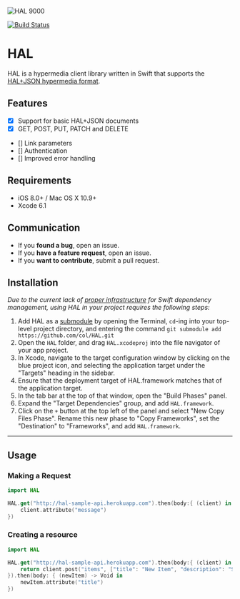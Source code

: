 ![HAL 9000](http://upload.wikimedia.org/wikipedia/commons/thumb/f/f6/HAL9000.svg/440px-HAL9000.svg.png)

[![Build Status](https://travis-ci.org/col/HAL.svg)](https://travis-ci.org/col/HAL)

HAL
===

HAL is a hypermedia client library written in Swift that supports the [HAL+JSON hypermedia format](http://stateless.co/hal_specification.html).

## Features

- [x] Support for basic HAL+JSON documents
- [x] GET, POST, PUT, PATCH and DELETE
- [] Link parameters
- [] Authentication
- [] Improved error handling

## Requirements

- iOS 8.0+ / Mac OS X 10.9+
- Xcode 6.1

## Communication

- If you **found a bug**, open an issue.
- If you **have a feature request**, open an issue.
- If you **want to contribute**, submit a pull request.

## Installation

_Due to the current lack of [proper infrastructure](http://cocoapods.org) for Swift dependency management, using HAL in your project requires the following steps:_

1. Add HAL as a [submodule](http://git-scm.com/docs/git-submodule) by opening the Terminal, `cd`-ing into your top-level project directory, and entering the command `git submodule add https://github.com/col/HAL.git`
2. Open the `HAL` folder, and drag `HAL.xcodeproj` into the file navigator of your app project.
3. In Xcode, navigate to the target configuration window by clicking on the blue project icon, and selecting the application target under the "Targets" heading in the sidebar.
4. Ensure that the deployment target of HAL.framework matches that of the application target.
5. In the tab bar at the top of that window, open the "Build Phases" panel.
6. Expand the "Target Dependencies" group, and add `HAL.framework`.
7. Click on the `+` button at the top left of the panel and select "New Copy Files Phase". Rename this new phase to "Copy Frameworks", set the "Destination" to "Frameworks", and add `HAL.framework`.

---

## Usage

### Making a Request

```swift
import HAL

HAL.get("http://hal-sample-api.herokuapp.com").then(body:{ (client) in
	client.attribute("message")
})
```


### Creating a resource

```swift
import HAL

HAL.get("http://hal-sample-api.herokuapp.com").then(body:{ (client) in
	return client.post("items", ["title": "New Item", "description": "Sample item."])
}).then(body: { (newItem) -> Void in
	newItem.attribute("title")
})
```




